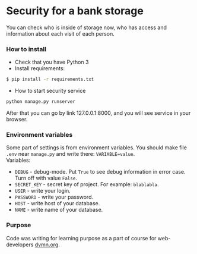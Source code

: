 # Security for a bank storage

You can check who is inside of storage now, who has access and information about each visit of each person. 

### How to install

* Check that you have Python 3  
* Install requirements:  
```sh
$ pip install -r requirements.txt
```
* How to start security service
```sh
python manage.py runserver
```
After that you can go by link 127.0.0.1:8000, and you will see service in your browser.

### Environment variables  
Some part of settings is from environment variables. You should make file `.env` near `manage.py` and write there: `VARIABLE=value`.  
Variables:  
- `DEBUG` - debug-mode. Put `True` to see debug information in error case. Turn off with value `False`.  
- `SECRET_KEY` - secret key of project. For example: `blablabla`.  
- `USER` - write your login.  
- `PASSWORD` - write your password.  
- `HOST` - write host of your database.  
- `NAME` - write name of your database.  

### Purpose

Code was writing for learning purpose as a part of course for web-developers [dvmn.org](https://dvmn.org/).